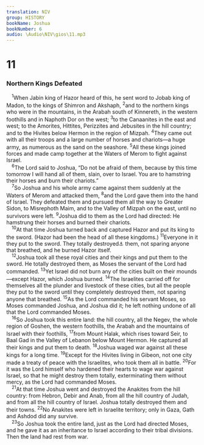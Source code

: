 ```yaml
---
translation: NIV
group: HISTORY
bookName: Joshua 
bookNumber: 6
audio: \Audio\NIV\gios\11.mp3
---
```


<div class="title"><h1>11</h1><h3>Northern Kings Defeated </h3></div>
<span class="verse gios_11_1"> <sup>1</sup>When Jabin king of Hazor heard of this, he sent word to Jobab king of Madon, to the kings of Shimron and Akshaph, </span>
<span class="verse gios_11_2"><sup>2</sup>and to the northern kings who were in the mountains, in the Arabah south of Kinnereth, in the western foothills and in Naphoth Dor on the west; </span>
<span class="verse gios_11_3"><sup>3</sup>to the Canaanites in the east and west; to the Amorites, Hittites, Perizzites and Jebusites in the hill country; and to the Hivites below Hermon in the region of Mizpah. </span>
<span class="verse gios_11_4"><sup>4</sup>They came out with all their troops and a large number of horses and chariots—a huge army, as numerous as the sand on the seashore. </span>
<span class="verse gios_11_5"><sup>5</sup>All these kings joined forces and made camp together at the Waters of Merom to fight against Israel. <br/></span>
<span class="verse gios_11_6"> <sup>6</sup>The Lord said to Joshua, “Do not be afraid of them, because by this time tomorrow I will hand all of them, slain, over to Israel. You are to hamstring their horses and burn their chariots.” <br/></span>
<span class="verse gios_11_7"> <sup>7</sup>So Joshua and his whole army came against them suddenly at the Waters of Merom and attacked them, </span>
<span class="verse gios_11_8"><sup>8</sup>and the Lord gave them into the hand of Israel. They defeated them and pursued them all the way to Greater Sidon, to Misrephoth Maim, and to the Valley of Mizpah on the east, until no survivors were left. </span>
<span class="verse gios_11_9"><sup>9</sup>Joshua did to them as the Lord had directed: He hamstrung their horses and burned their chariots. <br/></span>
<span class="verse gios_11_10"> <sup>10</sup>At that time Joshua turned back and captured Hazor and put its king to the sword. (Hazor had been the head of all these kingdoms.) </span>
<span class="verse gios_11_11"><sup>11</sup>Everyone in it they put to the sword. They totally destroyed<a data-toggle="tooltip" data-placement="bottom" title="The Hebrew term refers to the irrevocable giving over of things or persons to the Lord, often by totally destroying them; also in verses 12, 20 and 21.">⚓</a> them, not sparing anyone that breathed, and he burned Hazor itself. <br/></span>
<span class="verse gios_11_12"> <sup>12</sup>Joshua took all these royal cities and their kings and put them to the sword. He totally destroyed them, as Moses the servant of the Lord had commanded. </span>
<span class="verse gios_11_13"><sup>13</sup>Yet Israel did not burn any of the cities built on their mounds—except Hazor, which Joshua burned. </span>
<span class="verse gios_11_14"><sup>14</sup>The Israelites carried off for themselves all the plunder and livestock of these cities, but all the people they put to the sword until they completely destroyed them, not sparing anyone that breathed. </span>
<span class="verse gios_11_15"><sup>15</sup>As the Lord commanded his servant Moses, so Moses commanded Joshua, and Joshua did it; he left nothing undone of all that the Lord commanded Moses. <br/></span>
<span class="verse gios_11_16"> <sup>16</sup>So Joshua took this entire land: the hill country, all the Negev, the whole region of Goshen, the western foothills, the Arabah and the mountains of Israel with their foothills, </span>
<span class="verse gios_11_17"><sup>17</sup>from Mount Halak, which rises toward Seir, to Baal Gad in the Valley of Lebanon below Mount Hermon. He captured all their kings and put them to death. </span>
<span class="verse gios_11_18"><sup>18</sup>Joshua waged war against all these kings for a long time. </span>
<span class="verse gios_11_19"><sup>19</sup>Except for the Hivites living in Gibeon, not one city made a treaty of peace with the Israelites, who took them all in battle. </span>
<span class="verse gios_11_20"><sup>20</sup>For it was the Lord himself who hardened their hearts to wage war against Israel, so that he might destroy them totally, exterminating them without mercy, as the Lord had commanded Moses. <br/></span>
<span class="verse gios_11_21"> <sup>21</sup>At that time Joshua went and destroyed the Anakites from the hill country: from Hebron, Debir and Anab, from all the hill country of Judah, and from all the hill country of Israel. Joshua totally destroyed them and their towns. </span>
<span class="verse gios_11_22"><sup>22</sup>No Anakites were left in Israelite territory; only in Gaza, Gath and Ashdod did any survive. <br/></span>
<span class="verse gios_11_23"> <sup>23</sup>So Joshua took the entire land, just as the Lord had directed Moses, and he gave it as an inheritance to Israel according to their tribal divisions. Then the land had rest from war. <br/></span>
